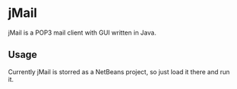 # jMail

jMail is a POP3 mail client with GUI written in Java.

## Usage

Currently jMail is storred as a NetBeans project, so just load it there
and run it.

